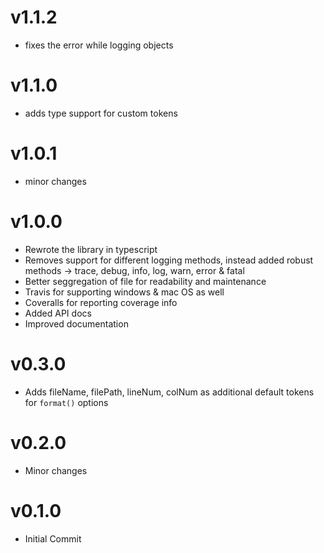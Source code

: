 # v1.1.2
* fixes the error while logging objects

# v1.1.0
* adds type support for custom tokens

# v1.0.1
* minor changes

# v1.0.0
* Rewrote the library in typescript
* Removes support for different logging methods, instead added robust methods -> trace, debug, info, log, warn, error & fatal
* Better seggregation of file for readability and maintenance
* Travis for supporting windows & mac OS as well
* Coveralls for reporting coverage info
* Added API docs
* Improved documentation

# v0.3.0
* Adds fileName, filePath, lineNum, colNum as additional default tokens for `format()` options

# v0.2.0
* Minor changes

# v0.1.0
* Initial Commit